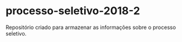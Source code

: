 # processo-seletivo-2018-2
Repositório criado para armazenar as informações sobre o processo seletivo.
